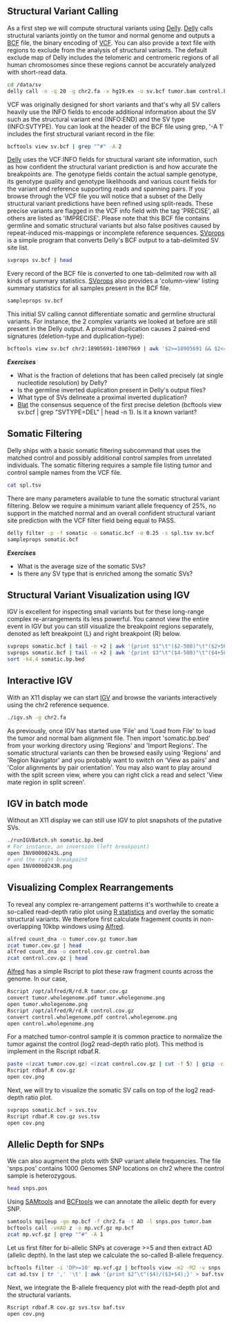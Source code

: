 ## Structural Variant Calling

As a first step we will compute structural variants using [Delly](https://github.com/tobiasrausch/delly). [Delly](https://www.ncbi.nlm.nih.gov/pubmed/22962449) calls structural variants jointly on the tumor and normal genome and outputs a [BCF](https://samtools.github.io/hts-specs) file, the binary encoding of [VCF](https://samtools.github.io/hts-specs). You can also provide a text file with regions to exclude from the analysis of structural variants. The default exclude map of Delly includes the telomeric and centromeric regions of all human chromosomes since these regions cannot be accurately analyzed with short-read data.

```bash
cd /data/sv
delly call -n -q 20 -g chr2.fa -x hg19.ex -o sv.bcf tumor.bam control.bam
```

VCF was originally designed for short variants and that's why all SV callers heavily use the INFO fields to encode additional information about the SV such as the structural variant end (INFO:END) and the SV type (INFO:SVTYPE). You can look at the header of the BCF file using grep, '-A 1' includes the first structural variant record in the file:

```bash
bcftools view sv.bcf | grep "^#" -A 2
```

[Delly](https://github.com/tobiasrausch/delly) uses the VCF:INFO fields for structural variant site information, such as how confident the structural variant prediction is and how accurate the breakpoints are. The genotype fields contain the actual sample genotype, its genotype quality and genotype likelihoods and various count fields for the variant and reference supporting reads and spanning pairs. If you browse through the VCF file you will notice that a subset of the Delly structural variant predictions have been refined using split-reads. These precise variants are flagged in the VCF info field with the tag 'PRECISE', all others are listed as 'IMPRECISE'. Please note that this BCF file contains germline and somatic structural variants but also false positives caused by repeat-induced mis-mappings or incomplete reference sequences. [SVprops](https://github.com/tobiasrausch/svprops) is a simple program that converts Delly's BCF output to a tab-delimited SV site list.

```bash
svprops sv.bcf | head
```

Every record of the BCF file is converted to one tab-delimited row with all kinds of summary statistics. [SVprops](https://github.com/tobiasrausch/svprops) also provides a 'column-view' listing summary statistics for all samples present in the BCF file.

```bash
sampleprops sv.bcf
```

This initial SV calling cannot differentiate somatic and germline structural variants. For instance, the 2 complex variants we looked at before are still present in the Delly output. A proximal duplication causes 2 paired-end signatures (deletion-type and duplication-type):

```bash
bcftools view sv.bcf chr2:18905691-18907969 | awk '$2>=18905691 && $2<=18907969'
```

***Exercises***

* What is the fraction of deletions that has been called precisely (at single nucleotide resolution) by Delly?
* Is the germline inverted duplication present in Delly's output files?
* What type of SVs delineate a proximal inverted duplication?
* [Blat](https://genome.ucsc.edu/cgi-bin/hgBlat) the consensus sequence of the first precise deletion (bcftools view sv.bcf | grep "SVTYPE=DEL" | head -n 1). Is it a known variant?


## Somatic Filtering

Delly ships with a basic somatic filtering subcommand that uses the matched control and possibly additional control samples from unrelated individuals. The somatic filtering requires a sample file listing tumor and control sample names from the VCF file.

```bash
cat spl.tsv
```

There are many parameters available to tune the somatic structural variant filtering. Below we require a minimum variant allele frequency of 25%, no support in the matched normal and an overall confident structural variant site prediction with the VCF filter field being equal to PASS.

```bash
delly filter -p -f somatic -o somatic.bcf -a 0.25 -s spl.tsv sv.bcf
sampleprops somatic.bcf
```

***Exercises***

* What is the average size of the somatic SVs?
* Is there any SV type that is enriched among the somatic SVs?

## Structural Variant Visualization using IGV

IGV is excellent for inspecting small variants but for these long-range complex re-arrangements its less powerful. You cannot view the entire event in IGV but you can still visualize the breakpoint regions separately, denoted as left breakpoint (L) and right breakpoint (R) below.

```bash
svprops somatic.bcf | tail -n +2 | awk '{print $1"\t"($2-500)"\t"($2+500)"\t"$5"L";}' > somatic.bp.bed
svprops somatic.bcf | tail -n +2 | awk '{print $3"\t"($4-500)"\t"($4+500)"\t"$5"R";}' >> somatic.bp.bed
sort -k4,4 somatic.bp.bed
```

## Interactive IGV

With an X11 display we can start [IGV](http://software.broadinstitute.org/software/igv/) and browse the variants interactively using the chr2 reference sequence.

```bash
./igv.sh -g chr2.fa
```

As previously, once IGV has started use 'File' and 'Load from File' to load the tumor and normal bam alignment file. Then import 'somatic.bp.bed' from your working directory using 'Regions' and 'Import Regions'. The somatic structural variants can then be browsed easily using 'Regions' and 'Region Navigator' and you probably want to switch on 'View as pairs' and 'Color alignments by pair orientation'. You may also want to play around with the split screen view, where you can right click a read and select 'View mate region in split screen'.


## IGV in batch mode

Without an X11 display we can still use IGV to plot snapshots of the putative SVs.

```bash
./runIGVBatch.sh somatic.bp.bed
# For instance, an inversion (left breakpoint)
open INV00000243L.png
# and the right breakpoint
open INV00000243R.png
```


## Visualizing Complex Rearrangements

To reveal any complex re-arrangement patterns it's worthwhile to create a so-called read-depth ratio plot using [R statistics](https://www.r-project.org) and overlay the somatic structural variants. We therefore first calculate fragement counts in non-overlapping 10kbp windows using [Alfred](https://github.com/tobiasrausch/alfred).

```bash
alfred count_dna -o tumor.cov.gz tumor.bam
zcat tumor.cov.gz | head
alfred count_dna -o control.cov.gz control.bam
zcat control.cov.gz | head
```

[Alfred](https://github.com/tobiasrausch/alfred) has a simple Rscript to plot these raw fragment counts across the genome. In our case, 

```bash
Rscript /opt/alfred/R/rd.R tumor.cov.gz
convert tumor.wholegenome.pdf tumor.wholegenome.png
open tumor.wholegenome.png
Rscript /opt/alfred/R/rd.R control.cov.gz
convert control.wholegenome.pdf control.wholegenome.png
open control.wholegenome.png
```

For a matched tumor-control sample it is common practice to normalize the tumor against the control (log2 read-depth ratio plot). This method is implement in the Rscript rdbaf.R.

```bash
paste <(zcat tumor.cov.gz) <(zcat control.cov.gz | cut -f 5) | gzip -c > cov.gz
Rscript rdbaf.R cov.gz
open cov.png
```

Next, we will try to visualize the somatic SV calls on top of the log2 read-depth ratio plot.

```bash
svprops somatic.bcf > svs.tsv
Rscript rdbaf.R cov.gz svs.tsv
open cov.png
```

## Allelic Depth for SNPs

We can also augment the plots with SNP variant allele frequencies. The file 'snps.pos' contains 1000 Genomes SNP locations on chr2 where the control sample is heterozygous.

```bash
head snps.pos
```

Using [SAMtools](http://www.htslib.org) and [BCFtools](http://www.htslib.org) we can annotate the allelic depth for every SNP.

```bash
samtools mpileup -go mp.bcf -f chr2.fa -t AD -l snps.pos tumor.bam
bcftools call -vmAO z -o mp.vcf.gz mp.bcf
zcat mp.vcf.gz | grep "^#" -A 1
```

Let us first filter for bi-allelic SNPs at coverage >=5 and then extract AD (allelic depth). In the last step we calculate the so-called B-allele frequency.

```bash
bcftools filter -i 'DP>=10' mp.vcf.gz | bcftools view -m2 -M2 -v snps - | bcftools query -f '%CHROM\t%POS[\t%AD]\n' > ad.tsv
cat ad.tsv | tr ',' '\t' | awk '{print $2"\t"($4)/($3+$4);}' > baf.tsv
```

Next, we integrate the B-allele frequency plot with the read-depth plot and the structural variants.

```bash
Rscript rdbaf.R cov.gz svs.tsv baf.tsv
open cov.png
```
